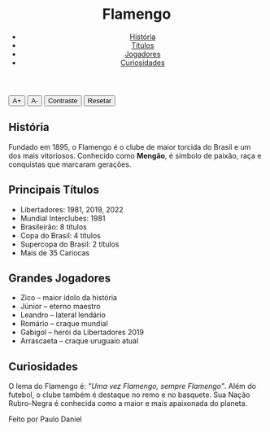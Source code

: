 <!DOCTYPE html>
<html lang="pt-BR">
<head>
  <meta charset="UTF-8">
  <link rel="stylesheet" href="style.css">
</head>
<body>
  <header>
    <h1>Flamengo</h1>
    <nav>
      <ul>
        <li><a href="#historia">História</a></li>
        <li><a href="#titulos">Títulos</a></li>
        <li><a href="#jogadores">Jogadores</a></li>
        <li><a href="#curiosidades">Curiosidades</a></li>
      </ul>
    </nav>
  </header>

  <!-- MENU DE ACESSIBILIDADE -->
  <div id="acessibilidade">
    <button onclick="aumentarFonte()">A+</button>
    <button onclick="diminuirFonte()">A-</button>
    <button onclick="alternarContraste()">Contraste</button>
    <button onclick="resetar()">Resetar</button>
  </div>

  <section id="historia">
    <h2>História</h2>
    <p>
      Fundado em 1895, o Flamengo é o clube de maior torcida do Brasil e um dos mais vitoriosos.  
      Conhecido como <strong>Mengão</strong>, é símbolo de paixão, raça e conquistas que marcaram gerações.
    </p>
  </section>

  <section id="titulos">
    <h2>Principais Títulos</h2>
    <ul>
      <li>Libertadores: 1981, 2019, 2022</li>
      <li>Mundial Interclubes: 1981</li>
      <li>Brasileirão: 8 títulos</li>
      <li>Copa do Brasil: 4 títulos</li>
      <li>Supercopa do Brasil: 2 títulos</li>
      <li>Mais de 35 Cariocas</li>
    </ul>
  </section>

  <section id="jogadores">
    <h2>Grandes Jogadores</h2>
    <ul>
      <li>Zico – maior ídolo da história</li>
      <li>Júnior – eterno maestro</li>
      <li>Leandro – lateral lendário</li>
      <li>Romário – craque mundial</li>
      <li>Gabigol – herói da Libertadores 2019</li>
      <li>Arrascaeta – craque uruguaio atual</li>
    </ul>
  </section>

  <section id="curiosidades">
    <h2>Curiosidades</h2>
    <p>
      O lema do Flamengo é: <em>"Uma vez Flamengo, sempre Flamengo"</em>.  
      Além do futebol, o clube também é destaque no remo e no basquete.  
      Sua Nação Rubro-Negra é conhecida como a maior e mais apaixonada do planeta.
    </p>
  </section>

  <footer>
    <p>Feito por Paulo Daniel</p>
  </footer>


</body>
</html>

